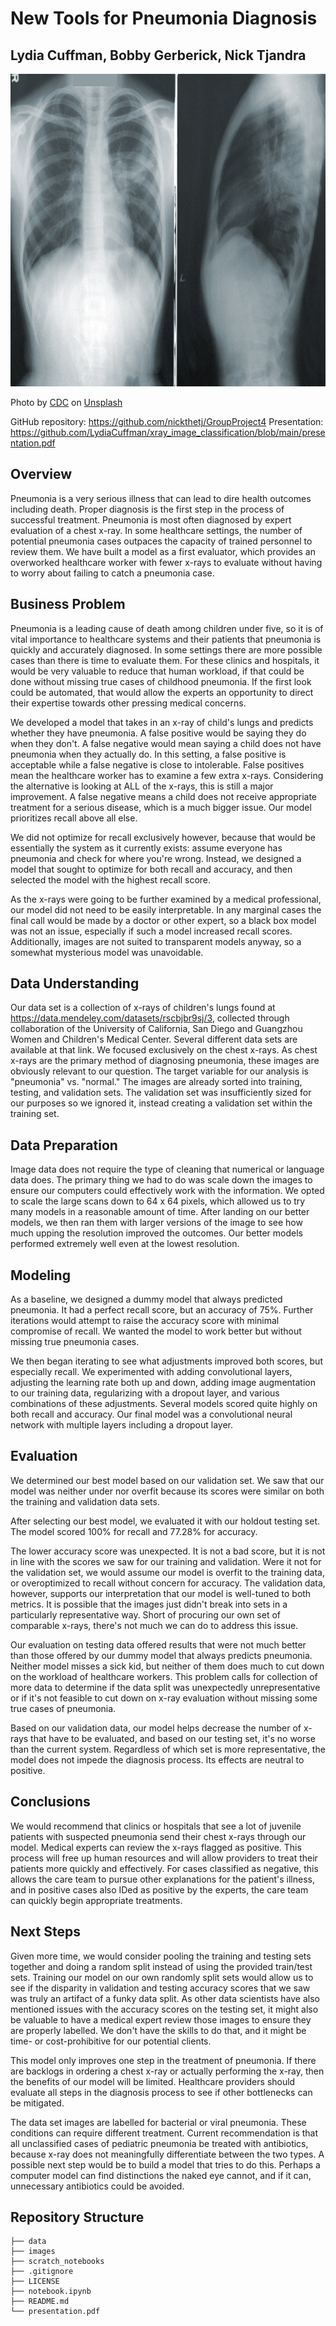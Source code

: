 # New Tools for Pneumonia Diagnosis

## Lydia Cuffman, Bobby Gerberick, Nick Tjandra

<p align="center">
  <img width="800" height="500" src="images/CDC_unsplash.jpg">
</p>
Photo by <a href="https://unsplash.com/@cdc?utm_source=unsplash&utm_medium=referral&utm_content=creditCopyText">CDC</a> on <a href="https://unsplash.com/photos/NMZdj2Zu36M?utm_source=unsplash&utm_medium=referral&utm_content=creditCopyText">Unsplash</a>

GitHub repository: https://github.com/nickthetj/GroupProject4
Presentation: https://github.com/LydiaCuffman/xray_image_classification/blob/main/presentation.pdf

## Overview

Pneumonia is a very serious illness that can lead to dire health outcomes including death. Proper diagnosis is the first step in the process of successful treatment. Pneumonia is most often diagnosed by expert evaluation of a chest x-ray. In some healthcare settings, the number of potential pneumonia cases outpaces the capacity of trained personnel to review them. We have built a model as a first evaluator, which provides an overworked healthcare worker with fewer x-rays to evaluate without having to worry about failing to catch a pneumonia case.

## Business Problem

Pneumonia is a leading cause of death among children under five, so it is of vital importance to healthcare systems and their patients that pneumonia is quickly and accurately diagnosed. In some settings there are more possible cases than there is time to evaluate them. For these clinics and hospitals, it would be very valuable to reduce that human workload, if that could be done without missing true cases of childhood pneumonia. If the first look could be automated, that would allow the experts an opportunity to direct their expertise towards other pressing medical concerns.

We developed a model that takes in an x-ray of child's lungs and predicts whether they have pneumonia. A false positive would be saying they do when they don't. A false negative would mean saying a child does not have pneumonia when they actually do. In this setting, a false positive is acceptable while a false negative is close to intolerable. False positives mean the healthcare worker has to examine a few extra x-rays. Considering the alternative is looking at ALL of the x-rays, this is still a major improvement. A false negative means a child does not receive appropriate treatment for a serious disease, which is a much bigger issue. Our model prioritizes recall above all else.

We did not optimize for recall exclusively however, because that would be essentially the system as it currently exists: assume everyone has pneumonia and check for where you're wrong. Instead, we designed a model that sought to optimize for both recall and accuracy, and then selected the model with the highest recall score.

As the x-rays were going to be further examined by a medical professional, our model did not need to be easily interpretable. In any marginal cases the final call would be made by a doctor or other expert, so a black box model was not an issue, especially if such a model increased recall scores. Additionally, images are not suited to transparent models anyway, so a somewhat mysterious model was unavoidable.


## Data Understanding

Our data set is a collection of x-rays of children's lungs found at https://data.mendeley.com/datasets/rscbjbr9sj/3, collected through collaboration of the University of California, San Diego and Guangzhou Women and Children's Medical Center. Several different data sets are available at that link. We focused exclusively on the chest x-rays. As chest x-rays are the primary method of diagnosing pneumonia, these images are obviously relevant to our question. The target variable for our analysis is "pneumonia" vs. "normal." The images are already sorted into training, testing, and validation sets. The validation set was insufficiently sized for our purposes so we ignored it, instead creating a validation set within the training set.


## Data Preparation

Image data does not require the type of cleaning that numerical or language data does. The primary thing we had to do was scale down the images to ensure our computers could effectively work with the information. We opted to scale the large scans down to 64 x 64 pixels, which allowed us to try many models in a reasonable amount of time. After landing on our better models, we then ran them with larger versions of the image to see how much upping the resolution improved the outcomes. Our better models performed extremely well even at the lowest resolution.

## Modeling

As a baseline, we designed a dummy model that always predicted pneumonia. It had a perfect recall score, but an accuracy of 75%. Further iterations would attempt to raise the accuracy score with minimal compromise of recall. We wanted the model to work better but without missing true pneumonia cases.

We then began iterating to see what adjustments improved both scores, but especially recall. We experimented with adding convolutional layers, adjusting the learning rate both up and down, adding image augmentation to our training data, regularizing with a dropout layer, and various combinations of these adjustments. Several models scored quite highly on both recall and accuracy. Our final model was a convolutional neural network with multiple layers including a dropout layer.

## Evaluation

We determined our best model based on our validation set. We saw that our model was neither under nor overfit because its scores were similar on both the training and validation data sets.

After selecting our best model, we evaluated it with our holdout testing set. The model scored 100% for recall and 77.28% for accuracy.

The lower accuracy score was unexpected. It is not a bad score, but it is not in line with the scores we saw for our training and validation. Were it not for the validation set, we would assume our model is overfit to the training data, or overoptimized to recall without concern for accuracy. The validation data, however, supports our interpretation that our model is well-tuned to both metrics. It is possible that the images just didn't break into sets in a particularly representative way. Short of procuring our own set of comparable x-rays, there's not much we can do to address this issue.

Our evaluation on testing data offered results that were not much better than those offered by our dummy model that always predicts pneumonia. Neither model misses a sick kid, but neither of them does much to cut down on the workload of healthcare workers. This problem calls for collection of more data to determine if the data split was unexpectedly unrepresentative or if it's not feasible to cut down on x-ray evaluation without missing some true cases of pneumonia.

Based on our validation data, our model helps decrease the number of x-rays that have to be evaluated, and based on our testing set, it's no worse than the current system. Regardless of which set is more representative, the model does not impede the diagnosis process. Its effects are neutral to positive.

## Conclusions

We would recommend that clinics or hospitals that see a lot of juvenile patients with suspected pneumonia send their chest x-rays through our model. Medical experts can review the x-rays flagged as positive. This process will free up human resources and will allow providers to treat their patients more quickly and effectively. For cases classified as negative, this allows the care team to pursue other explanations for the patient's illness, and in positive cases also IDed as positive by the experts, the care team can quickly begin appropriate treatments.

## Next Steps

Given more time, we would consider pooling the training and testing sets together and doing a random split instead of using the provided train/test sets. Training our model on our own randomly split sets would allow us to see if the disparity in validation and testing accuracy scores that we saw was truly an artifact of a funky data split. As other data scientists have also mentioned issues with the accuracy scores on the testing set, it might also be valuable to have a medical expert review those images to ensure they are properly labelled. We don't have the skills to do that, and it might be time- or cost-prohibitive for our potential clients.

This model only improves one step in the treatment of pneumonia. If there are backlogs in ordering a chest x-ray or actually performing the x-ray, then the benefits of our model will be limited. Healthcare providers should evaluate all steps in the diagnosis process to see if other bottlenecks can be mitigated.

The data set images are labelled for bacterial or viral pneumonia. These conditions can require different treatment. Current recommendation is that all unclassified cases of pediatric pneumonia be treated with antibiotics, because x-ray does not meaningfully differentiate between the two types. A possible next step would be to build a model that tries to do this. Perhaps a computer model can find distinctions the naked eye cannot, and if it can, unnecessary antibiotics could be avoided.

## Repository Structure
```
├── data
├── images
├── scratch_notebooks
├── .gitignore
├── LICENSE
├── notebook.ipynb
├── README.md
└── presentation.pdf
```
